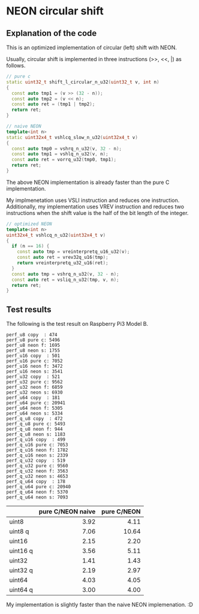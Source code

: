 # NEON circular shift

## Explanation of the code

This is an optimized implementation of circular (left) shift with NEON.

Usually, circular shift is implemented in three instructions (>>, <<, |) as follows.

```cpp
// pure c
static uint32_t shift_l_circular_n_u32(uint32_t v, int n)
{
  const auto tmp1 = (v >> (32 - n));
  const auto tmp2 = (v << n);
  const auto ret = (tmp1 | tmp2);
  return ret;
}

// naive NEON
template<int n>
static uint32x4_t vshlcq_slow_n_u32(uint32x4_t v)
{
  const auto tmp0 = vshrq_n_u32(v, 32 - n);
  const auto tmp1 = vshlq_n_u32(v, n);
  const auto ret = vorrq_u32(tmp0, tmp1);
  return ret;
}
```

The above NEON implementation is already faster than the pure C implementation.

My implmenetation uses VSLI instruction and reduces one instruction. Additionally, my implementation uses VREV instruction and reduces two instructions when the shift value is the half of the bit length of the integer.

```cpp
// optimized NEON
template<int n>
uint32x4_t vshlcq_n_u32(uint32x4_t v)
{
  if (n == 16) {
    const auto tmp = vreinterpretq_u16_u32(v);
    const auto ret = vrev32q_u16(tmp);
    return vreinterpretq_u32_u16(ret);
  }
  const auto tmp = vshrq_n_u32(v, 32 - n);
  const auto ret = vsliq_n_u32(tmp, v, n);
  return ret;
}
```

## Test results

The following is the test result on Raspberry Pi3 Model B.

```text
perf_u8 copy  : 474
perf_u8 pure c: 5496 
perf_u8 neon f: 1695
perf_u8 neon s: 1755
perf_u16 copy  : 501
perf_u16 pure c: 7052
perf_u16 neon f: 3472
perf_u16 neon s: 3541
perf_u32 copy  : 521
perf_u32 pure c: 9562
perf_u32 neon f: 6859
perf_u32 neon s: 6930
perf_u64 copy  : 181
perf_u64 pure c: 20941
perf_u64 neon f: 5305
perf_u64 neon s: 5334
perf_q_u8 copy  : 472
perf_q_u8 pure c: 5493
perf_q_u8 neon f: 944
perf_q_u8 neon s: 1183
perf_q_u16 copy  : 499
perf_q_u16 pure c: 7053
perf_q_u16 neon f: 1782
perf_q_u16 neon s: 2339
perf_q_u32 copy  : 519
perf_q_u32 pure c: 9560
perf_q_u32 neon f: 3563
perf_q_u32 neon s: 4653
perf_q_u64 copy  : 178
perf_q_u64 pure c: 20940
perf_q_u64 neon f: 5370
perf_q_u64 neon s: 7093
```

||pure C/NEON naive|pure C/NEON|
|:---|---:|---:|
|uint8|3.92|4.11|
|uint8 q|7.06|10.64|
|uint16|2.15|2.20|
|uint16 q|3.56|5.11|
|uint32|1.41|1.43|
|uint32 q|2.19|2.97|
|uint64|4.03|4.05|
|uint64 q|3.00|4.00|

My implementation is slightly faster than the naive NEON implemenation. :D
